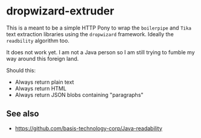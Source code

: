 dropwizard-extruder
==

This is a meant to be a simple HTTP Pony to wrap the `boilerpipe` and `Tika`
text extraction libraries using the `dropwizard` framework. Ideally the `readbility` algorithm too.

It does not work yet. I am not a Java person so I am still trying to fumble my
way around this foreign land.

Should this:

* Always return plain text
* Always return HTML
* Always return JSON blobs containing "paragraphs" 

See also
--

* https://github.com/basis-technology-corp/Java-readability
